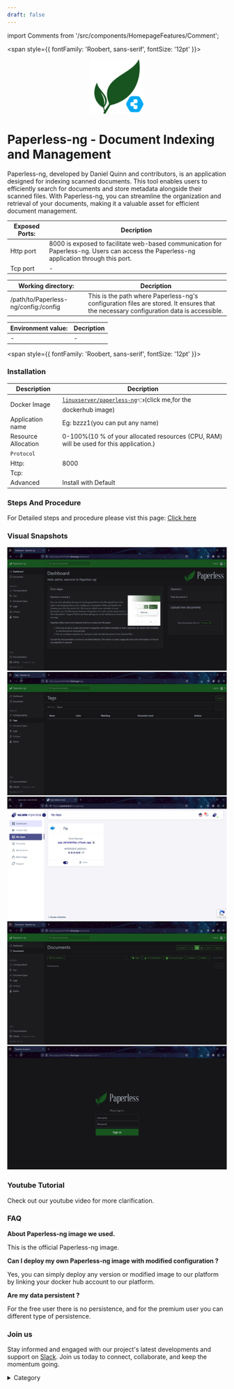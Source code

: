 ```yaml
---
draft: false
---
```

import Comments from '/src/components/HomepageFeatures/Comment';

<span style={{ fontFamily: 'Roobert, sans-serif', fontSize: '12pt' }}>

<p align="center">
  <img src="/img/bfd.png" alt="Alt Text" width="25%"/>
</p> 


# Paperless-ng - Document Indexing and Management

Paperless-ng, developed by Daniel Quinn and contributors, is an application designed for indexing scanned documents. This tool enables users to efficiently search for documents and store metadata alongside their scanned files. With Paperless-ng, you can streamline the organization and retrieval of your documents, making it a valuable asset for efficient document management.



 

|  **Exposed Ports:**    | Decription                                                                                                               | 
| --------------------- | ------                                                                                                                   | 
| Http port          |       8000 is exposed to facilitate web-based communication for Paperless-ng. Users can access the Paperless-ng application through this port.                              |
| Tcp port      |              -                                                                     | 

|  **Working directory:** | Decription                                                                                                               | 
| --------------------- | ------                                                                                                                   | 
| /path/to/Paperless-ng/config:/config         |  This is the path  where Paperless-ng's configuration files are stored. It ensures that the necessary configuration data is accessible.                                  |



|   **Environment value:**          | Decription                                                                                                               | 
| --------------------- | ------                                                                                                                   | 
|-       |  -                              |


</span>


<span style={{ fontFamily: 'Roobert, sans-serif', fontSize: '12pt' }}>

### Installation


|  Description          | Decription                                                                                                               | 
| --------------------- | ------                                                                                                                   | 
| Docker Image          |  [`linuxserver/paperless-ng`](https://hub.docker.com/r/linuxserver/paperless-ng)👈(click me,for the dockerhub image)                                   |
| Application name      |  Eg: bzzz1(you can put any name)                                                                                        | 
| Resource Allocation   |  0-100%(10 % of your allocated resources (CPU, RAM) will be used for this application.)                                  | 
| `Protocol`            |                                                                                                                          | 
|  Http:                | 8000                                                                                                                       |
|  Tcp:                 |                                                                                                                          | 
|    Advanced           |    Install with Default                                                                                                  |

                                                                        


### Steps And Procedure

For Detailed steps and procedure please vist this page: [Click here](https://techscaleinfinite.github.io/introduction/cloud-float/Steps%20and%20procedure)


### Visual Snapshots

![Alt Text](/img/5b.png)
![Alt Text](/img/5f.png)
![Alt Text](/img/5jk.png)
![Alt Text](/img/5n.png)
![Alt Text](/img/5v.png)



### Youtube Tutorial&#x20;

Check out our youtube video for more clarification.



### FAQ

**About Paperless-ng image we used.**

This is the official Paperless-ng image.

**Can I deploy my own Paperless-ng image with modified configuration ?**

Yes, you can simply deploy any version or modified image to our platform by linking your docker hub account to our platform.

**Are my data persistent ?**

For the free user there is no persistence, and for the premium user you can different type of persistence.

### Join us

Stay informed and engaged with our project's latest developments and support on [Slack](https://app.slack.com/client/T04QS32JX6E/C04QKEWE146). Join us today to connect, collaborate, and keep the momentum going.

<details>

<summary>Category</summary>

Kubernetes, cloud computing, DevOps, cloud services, hosting platform, container orchestration, cloud infrastructure, cloud deployment, cloud management, cloud technology, cloud solutions , media, entertainment

</details>

</span>

<Comments />
